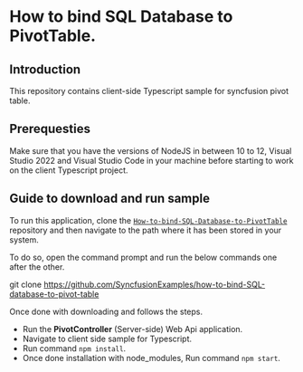 # How to bind SQL Database to PivotTable.

## Introduction

This repository contains client-side Typescript sample for syncfusion pivot table.

## Prerequesties

Make sure that you have the versions of NodeJS in between 10 to 12, Visual Studio 2022 and Visual Studio Code in your machine before starting to work on the client Typescript project.

## Guide to download and run sample

To run this application, clone the [`How-to-bind-SQL-Database-to-PivotTable`](https://github.com/SyncfusionExamples/how-to-bind-SQL-database-to-pivot-table) repository and then navigate to the path where it has been stored in your system.

To do so, open the command prompt and run the below commands one after the other.

git clone https://github.com/SyncfusionExamples/how-to-bind-SQL-database-to-pivot-table

Once done with downloading and follows the steps.

* Run the **PivotController** (Server-side) Web Api application.
* Navigate to client side sample for Typescript.
* Run command `npm install`.
* Once done installation with node_modules, Run command `npm start`.
